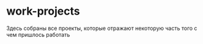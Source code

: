 # work-projects

Здесь собраны все проекты, которые отражают некоторую часть того с чем пришлось работать
